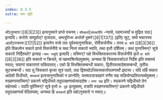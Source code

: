 ```yaml
---
index: 8.3.5
sutra: समः सुटि

---
```

   _मोऽनुस्वारः_ [[8|3|23]]  इत्यनुस्वारे प्राप्ते वचनम्। `सँस्कर्ता`[`संस्कर्तेति` -न्यासे, पदमञ्जर्यां च मुद्रितः पाठः] इत्यादि। करोतेः सम्पूर्वात्? तृजादयः, _सम्पर्युपेभ्यः करोतौ भूषणे_ [[6|1|137]]  (इति) सुट्, समो मकारस्य _अलोऽन्त्यस्य_ [[1|1|52]]  इत्यनेन रुत्वे ततः पूर्वस्यानुनासिकः, रोर्विसर्जनीयः। तस्य `वा शरि`  [[8|3|36]]  इति विकल्पेन सकारे प्राप्ते विसर्जनीये च यथा नित्यं सकारो भवति, तथा वृत्तौ दर्शितम्। कथं पुनरस्मिन्? सूत्रे सकारो निर्द्दिश्यते? इत्याह -`समः स्सुटि` इत्यादि। यस्मिन्? पक्षे विभक्तिसकारस्य विसर्जनीये कृते `वा शरि`  [[8|3|36]]  इति सकारो न क्रियते, सं पक्षमाश्रित्येदमुक्तम्; अन्यथा हि त्रिसकारकोऽयं निर्देश इति वक्तव्यं स्यात्; त्रयाणां सकाराणां सन्निपातात्। एको हि विभक्तिसम्बन्धी सकारः, द्वितीयस्त्वादेशसम्बन्धी, तृतीयः सुटसम्बन्धी। यदा तु त्रिसकारं कृत्वा सूत्रं पठते, तदा द्विशब्दोऽधिकसकारोपलणार्थो द्रष्टव्यः। यदि तर्हि सकार आदेशो विधीयते, `संस्कर्ता` इत्यत्रानुनासिको न प्राप्नोति; यस्मादत्रात्रग्रहणं रुणैव सह सन्नियोगप्रतिपत्त्यर्थमुक्तम्। रुग्रहणस्यास्मिन्? प्रकरणे यद्विधीयते तदुपलक्षणार्थत्वाददोषः। `रुणा सह` इति। रुप्रकरणे यद्विधीयते तेन सहेत्यर्थः। यदपि पूर्वस्मिन्? सूत्रे वृत्तो `रोः पूर्वः` इत्युक्तम्, तत्रापि रुग्रहणस्यास्मिन्? प्रकरणे यद्विधीयते तदुपलक्षणार्थं वेदितव्यम्; अन्यथा हि `संस्कर्ता` इति पक्षेऽनुस्वारो न स्यात्॥